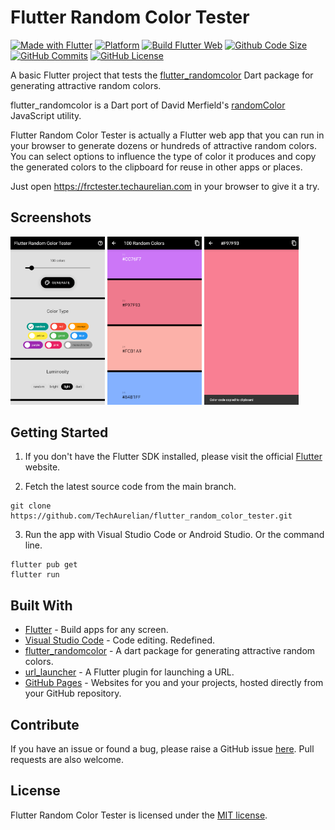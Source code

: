 # Flutter Random Color Tester

[![Made with Flutter](https://img.shields.io/badge/Made%20with-Flutter-%2302569B)](https://flutter.dev/)
[![Platform](https://img.shields.io/badge/platform-web-lightgrey)](https://frctester.techaurelian.com)
[![Build Flutter Web](https://github.com/TechAurelian/flutter_random_color_tester/actions/workflows/build-flutter-web.yml/badge.svg)](https://github.com/TechAurelian/flutter_random_color_tester/actions/workflows/build-flutter-web.yml)
[![Github Code Size](https://img.shields.io/github/languages/code-size/TechAurelian/flutter_random_color_tester)](https://github.com/TechAurelian/flutter_random_color_tester)
[![GitHub Commits](https://badgen.net/github/commits/TechAurelian/flutter_random_color_tester/main)](https://github.com/TechAurelian/flutter_random_color_tester/commits/main)
[![GitHub License](https://img.shields.io/github/license/TechAurelian/flutter_random_color_tester)](https://github.com/TechAurelian/flutter_random_color_tester/blob/main/LICENSE)

A basic Flutter project that tests the [flutter_randomcolor](https://pub.dev/packages/flutter_randomcolor) Dart package for generating attractive random colors.

flutter_randomcolor is a Dart port of David Merfield's [randomColor](https://github.com/davidmerfield/randomColor) JavaScript utility.

Flutter Random Color Tester is actually a Flutter web app that you can run in your browser to generate dozens or hundreds of attractive random colors. You can select options to influence the type of color it produces and copy the generated colors to the clipboard for reuse in other apps or places.

Just open https://frctester.techaurelian.com in your browser to give it a try.

## Screenshots

<p>
  <img width="30%" src="repo-assets/screenshots/frctester-screenshot-generate.png" alt="">
  <img width="30%" src="repo-assets/screenshots/frctester-screenshot-colors.png" alt="">
  <img width="30%" src="repo-assets/screenshots/frctester-screenshot-color.png" alt="">
</p>

## Getting Started

1. If you don't have the Flutter SDK installed, please visit the official [Flutter](https://docs.flutter.dev/get-started/install) website.

2. Fetch the latest source code from the main branch.

``` 
git clone https://github.com/TechAurelian/flutter_random_color_tester.git
```

3. Run the app with Visual Studio Code or Android Studio. Or the command line.

``` 
flutter pub get
flutter run
```

## Built With

- [Flutter](https://flutter.dev/) - Build apps for any screen.
- [Visual Studio Code](https://code.visualstudio.com/) - Code editing. Redefined.
- [flutter_randomcolor](https://pub.dev/packages/flutter_randomcolor) - A dart package for generating attractive random colors.
- [url_launcher](https://pub.dev/packages/url_launcher) - A Flutter plugin for launching a URL.
- [GitHub Pages](https://pages.github.com/) - Websites for you and your projects, hosted directly from your GitHub repository.

## Contribute

If you have an issue or found a bug, please raise a GitHub issue [here](https://github.com/TechAurelian/flutter_random_color_tester/issues). Pull requests are also welcome.

## License

Flutter Random Color Tester is licensed under the [MIT license](LICENSE).
